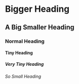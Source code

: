 # Bigger Heading
## A Big Smaller Heading
### Normal Heading
#### Tiny Heading
##### Very Tiny Heading
###### So Small Heading
